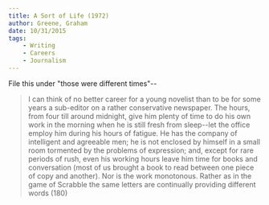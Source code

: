 ```yaml
---
title: A Sort of Life (1972)
author: Greene, Graham
date: 10/31/2015
tags: 
    - Writing
    - Careers
    - Journalism
---
```


File this under "those were different times"--

> I can think of no better career for a young novelist than to be for some years a sub-editor on a rather conservative newspaper. The hours, from four till around midnight, give him plenty of time to do his own work in the morning when he is still fresh from sleep--let the office employ him during his hours of fatigue.  He has the company of intelligent and agreeable men; he is not enclosed by himself in a small room tormented by the problems of expression; and, except for rare periods of rush, even his working hours leave him time for books and conversation (most of us brought a book to read between one piece of copy and another). Nor is the work monotonous. Rather as in the game of Scrabble the same letters are continually providing different words (180)
